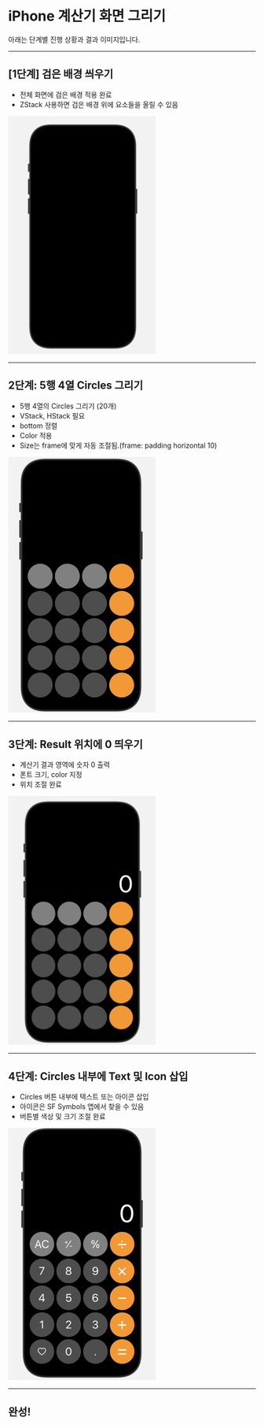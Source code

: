 # iPhone 계산기 화면 그리기

아래는 단계별 진행 상황과 결과 이미지입니다.

---

## [1단계] 검은 배경 씌우기

- 전체 화면에 검은 배경 적용 완료
- ZStack 사용하면 검은 배경 위에 요소들을 올릴 수 있음

<img src="./images/step1.png" width="300" />

---

## 2단계: 5행 4열 Circles 그리기

- 5행 4열의 Circles 그리기 (20개)
- VStack, HStack 필요
- bottom 정렬
- Color 적용
- Size는 frame에 맞게 자동 조절됨.(frame: padding horizontal 10)

<img src="./images/step2.png" width="300" />

---

## 3단계: Result 위치에 0 띄우기

- 계산기 결과 영역에 숫자 0 출력
- 폰트 크기, color 지정
- 위치 조절 완료

<img src="./images/step3.png" width="300" />

---

## 4단계: Circles 내부에 Text 및 Icon 삽입

- Circles 버튼 내부에 텍스트 또는 아이콘 삽입
- 아이콘은 SF Symbols 앱에서 찾을 수 있음
- 버튼별 색상 및 크기 조절 완료

<img src="./images/step4.png" width="300" />

---

## 완성!
